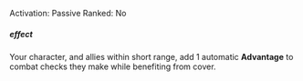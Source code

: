 Activation: Passive
Ranked: No
##### effect
Your character, and allies within short range,
add 1 automatic **Advantage** to combat checks they
make while benefiting from cover.